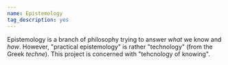 ```yaml
---
name: Epistemology
tag_description: yes
---
```


Epistemology is a branch of philosophy trying to answer *what* we know
and *how*. However, "practical epistemology" is rather "technology"
(from the Greek *techne*). This project is concerned with "tehcnology
of knowing".

